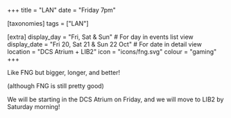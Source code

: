 +++
title = "LAN"
date = "Friday 7pm"

[taxonomies]
tags = ["LAN"]

[extra]
display_day = "Fri, Sat & Sun"     # For day in events list view
display_date = "Fri 20, Sat 21 & Sun 22 Oct"  # For date in detail view
location = "DCS Atrium + LIB2"
icon = "icons/fng.svg"
colour = "gaming"
+++

Like FNG but bigger, longer, and better!

(although FNG is still pretty good)

We will be starting in the DCS Atrium on Friday, and we will move to LIB2 by Saturday morning!
